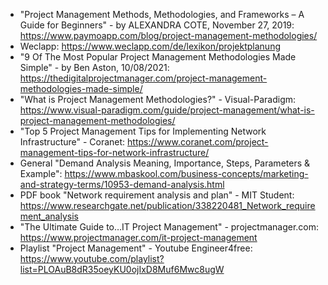 - "Project Management Methods, Methodologies, and Frameworks – A Guide for Beginners" - by ALEXANDRA COTE, November 27, 2019: https://www.paymoapp.com/blog/project-management-methodologies/
- Weclapp: https://www.weclapp.com/de/lexikon/projektplanung
- "9 Of The Most Popular Project Management Methodologies Made Simple" - by Ben Aston, 10/08/2021: https://thedigitalprojectmanager.com/project-management-methodologies-made-simple/
- "What is Project Management Methodologies?" - Visual-Paradigm: https://www.visual-paradigm.com/guide/project-management/what-is-project-management-methodologies/
- "Top 5 Project Management Tips for Implementing Network Infrastructure" - Coranet: https://www.coranet.com/project-management-tips-for-network-infrastructure/
- General "Demand Analysis Meaning, Importance, Steps, Parameters & Example": https://www.mbaskool.com/business-concepts/marketing-and-strategy-terms/10953-demand-analysis.html
- PDF book "Network requirement analysis and plan" - MIT Student: https://www.researchgate.net/publication/338220481_Network_requirement_analysis
- "The Ultimate Guide to…IT Project Management" - projectmanager.com: https://www.projectmanager.com/it-project-management
- Playlist "Project Management" - Youtube Engineer4free: https://www.youtube.com/playlist?list=PLOAuB8dR35oeyKU0ojIxD8Muf6Mwc8ugW
